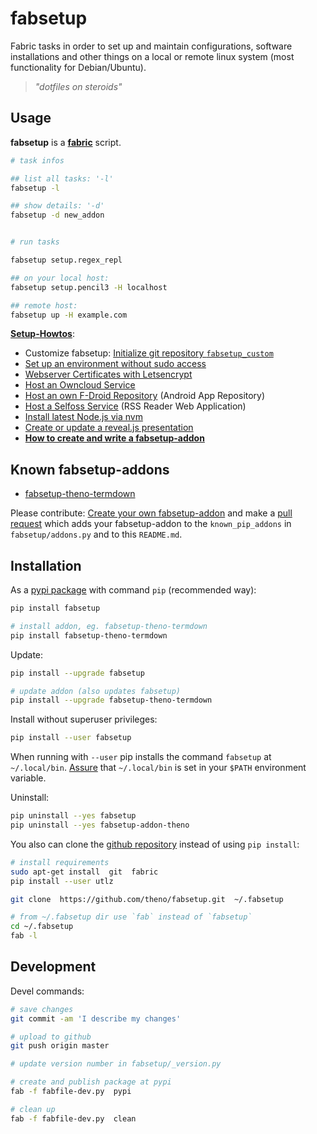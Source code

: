 # fabsetup

Fabric tasks in order to set up and maintain configurations, software
installations and other things on a local or remote linux system
(most functionality for Debian/Ubuntu).

> _"dotfiles on steroids"_

## Usage

__fabsetup__ is a __[fabric](http://www.fabfile.org/ "www.fabfile.org")__
script.

```sh
# task infos

## list all tasks: '-l'
fabsetup -l

## show details: '-d'
fabsetup -d new_addon


# run tasks

fabsetup setup.regex_repl

## on your local host:
fabsetup setup.pencil3 -H localhost

## remote host:
fabsetup up -H example.com
```

__[Setup-Howtos](./howtos "cookbook")__:

 * Customize fabsetup: [Initialize git repository
   `fabsetup_custom`](./howtos/fabsetup-custom.md)
 * [Set up an environment without sudo access](./howtos/no-sudo.md)
 * [Webserver Certificates with Letsencrypt](./howtos/letsencrypt.md)
 * [Host an Owncloud Service](./howtos/owncloud.md)
 * [Host an own F-Droid Repository](./howtos/f-droid-repo.md) (Android App Repository)
 * [Host a Selfoss Service](./howtos/selfoss.md) (RSS Reader Web Application)
 * [Install latest Node.js via nvm](./howtos/nodejs.md)
 * [Create or update a reveal.js presentation](./howtos/revealjs.md)
 * __[How to create and write a fabsetup-addon](./howtos/fabsetup-addon.md)__

## Known fabsetup-addons

* [fabsetup-theno-termdown](https://github.com/theno/fabsetup-theno-termdown)

Please contribute:
[Create your own fabsetup-addon](./howtos/fabsetup-addon.md) and make a
[pull request](https://github.com/theno/fabsetup/pulls) which adds your
 fabsetup-addon to the `known_pip_addons` in `fabsetup/addons.py` and to this
`README.md`.

## Installation

As a [pypi package](https://pypi.python.org/pypi/fabsetup)
with command `pip` (recommended way):

```sh
pip install fabsetup

# install addon, eg. fabsetup-theno-termdown
pip install fabsetup-theno-termdown
```

Update:

```sh
pip install --upgrade fabsetup

# update addon (also updates fabsetup)
pip install --upgrade fabsetup-theno-termdown
```

Install without superuser privileges:

```sh
pip install --user fabsetup
```

When running with `--user` pip installs the command `fabsetup` at
`~/.local/bin`.  [Assure](https://stackoverflow.com/a/14638025) that
`~/.local/bin` is set in your `$PATH` environment variable.

Uninstall:

```sh
pip uninstall --yes fabsetup
pip uninstall --yes fabsetup-addon-theno
```

You also can clone the [github repository](https://github.com/theno/fabsetup)
instead of using `pip install`:

```sh
# install requirements
sudo apt-get install  git  fabric
pip install --user utlz

git clone  https://github.com/theno/fabsetup.git  ~/.fabsetup

# from ~/.fabsetup dir use `fab` instead of `fabsetup`
cd ~/.fabsetup
fab -l
```

## Development

Devel commands:

```bash
# save changes
git commit -am 'I describe my changes'

# upload to github
git push origin master

# update version number in fabsetup/_version.py

# create and publish package at pypi
fab -f fabfile-dev.py  pypi

# clean up
fab -f fabfile-dev.py  clean
```

